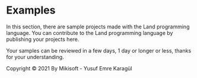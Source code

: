 # Examples
In this section, there are sample projects made with the Land programming language. You can contribute to the Land programming language by publishing your projects here.

Your samples can be reviewed in a few days, 1 day or longer or less, thanks for your understanding.

Copyright © 2021 By Mikisoft - Yusuf Emre Karagül
